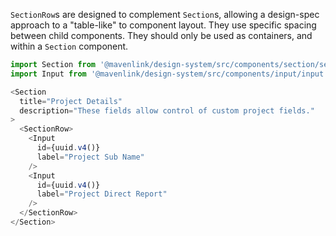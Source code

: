 `SectionRow`s are designed to complement `Section`s, allowing a design-spec approach to a "table-like" to component layout. They use specific spacing between child components. They should only be used as containers, and within a `Section` component.

```js
import Section from '@mavenlink/design-system/src/components/section/section.jsx';
import Input from '@mavenlink/design-system/src/components/input/input.jsx';

<Section
  title="Project Details"
  description="These fields allow control of custom project fields."
>
  <SectionRow>
    <Input
      id={uuid.v4()}
      label="Project Sub Name"
    />
    <Input
      id={uuid.v4()}
      label="Project Direct Report"
    />
  </SectionRow>
</Section>
```
